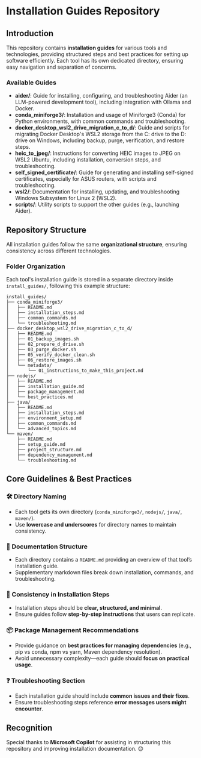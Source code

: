 # Installation Guides Repository

## Introduction
This repository contains **installation guides** for various tools and technologies, providing structured steps and best practices for setting up software efficiently. Each tool has its own dedicated directory, ensuring easy navigation and separation of concerns.

### Available Guides
- **aider/**: Guide for installing, configuring, and troubleshooting Aider (an LLM-powered development tool), including integration with Ollama and Docker.
- **conda_miniforge3/**: Installation and usage of Miniforge3 (Conda) for Python environments, with common commands and troubleshooting.
- **docker_desktop_wsl2_drive_migration_c_to_d/**: Guide and scripts for migrating Docker Desktop's WSL2 storage from the C: drive to the D: drive on Windows, including backup, purge, verification, and restore steps.
- **heic_to_jpeg/**: Instructions for converting HEIC images to JPEG on WSL2 Ubuntu, including installation, conversion steps, and troubleshooting.
- **self_signed_certificate/**: Guide for generating and installing self-signed certificates, especially for ASUS routers, with scripts and troubleshooting.
- **wsl2/**: Documentation for installing, updating, and troubleshooting Windows Subsystem for Linux 2 (WSL2).
- **scripts/**: Utility scripts to support the other guides (e.g., launching Aider).

## Repository Structure
All installation guides follow the same **organizational structure**, ensuring consistency across different technologies.

### Folder Organization
Each tool's installation guide is stored in a separate directory inside `install_guides/`, following this example structure:

```
install_guides/
├── conda_miniforge3/
│   ├── README.md
│   ├── installation_steps.md
│   ├── common_commands.md
│   └── troubleshooting.md
├── docker_desktop_wsl2_drive_migration_c_to_d/
│   ├── README.md
│   ├── 01_backup_images.sh
│   ├── 02_prepare_d_drive.sh
│   ├── 03_purge_docker.sh
│   ├── 05_verify_docker_clean.sh
│   ├── 06_restore_images.sh
│   └── metadata/
│       └── 01_instructions_to_make_this_project.md
├── nodejs/
│   ├── README.md
│   ├── installation_guide.md
│   ├── package_management.md
│   └── best_practices.md
├── java/
│   ├── README.md
│   ├── installation_steps.md
│   ├── environment_setup.md
│   ├── common_commands.md
│   └── advanced_topics.md
└── maven/
    ├── README.md
    ├── setup_guide.md
    ├── project_structure.md
    ├── dependency_management.md
    └── troubleshooting.md
```

## Core Guidelines & Best Practices

### 🛠 Directory Naming
- Each tool gets its own directory (`conda_miniforge3/`, `nodejs/`, `java/`, `maven/`).
- Use **lowercase and underscores** for directory names to maintain consistency.

### 📖 Documentation Structure
- Each directory contains a `README.md` providing an overview of that tool’s installation guide.
- Supplementary markdown files break down installation, commands, and troubleshooting.

### 🔄 Consistency in Installation Steps
- Installation steps should be **clear, structured, and minimal**.
- Ensure guides follow **step-by-step instructions** that users can replicate.

### 📦 Package Management Recommendations
- Provide guidance on **best practices for managing dependencies** (e.g., pip vs conda, npm vs yarn, Maven dependency resolution).
- Avoid unnecessary complexity—each guide should **focus on practical usage**.

### ❓ Troubleshooting Section
- Each installation guide should include **common issues and their fixes**.
- Ensure troubleshooting steps reference **error messages users might encounter**.

## Recognition
Special thanks to **Microsoft Copilot** for assisting in structuring this repository and improving installation documentation. 😊
